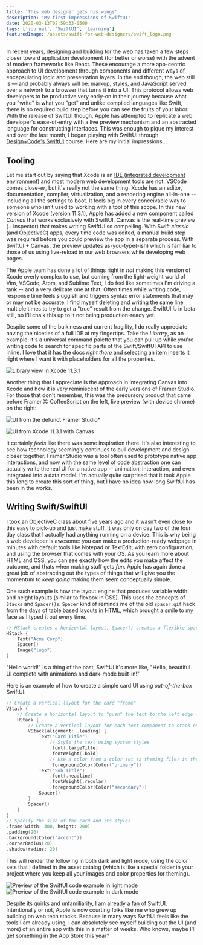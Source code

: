 ```yaml
---
title: 'This web designer gets his wings'
description: 'My first impressions of SwiftUI'
date: 2020-03-13T02:59:33-0500
tags: ['journal', 'SwiftUI', 'Learning']
featuredImage: /assets/swift-for-web-designers/swift_logo.png
---
```


In recent years, designing and building for the web has taken a few steps closer toward application development (for better or worse) with the advent of modern frameworks like React. These encourage a more app-centric approach to UI development through components and different ways of encapsulating logic and presentation layers. In the end though, the web still is — and probably always will be: markup, styles, and JavaScript served over a network to a browser that turns it into a UI. This protocol allows web developers to be productive very early-on in their journey because what you "write" is what you "get" and unlike compiled languages like Swift, there is no required build step before you can see the fruits of your labor. With the release of SwiftUI though, Apple has attempted to replicate a web developer's ease-of-entry with a live preview mechanism and an abstracted language for constructing interfaces. This was enough to pique my interest and over the last month, I began playing with SwiftUI through [Design+Code's SwiftUI](https://designcode.io/swiftui-course) course. Here are my initial impressions...

## Tooling

Let me start out by saying that Xcode is an [IDE (integrated development environment)](https://en.wikipedia.org/wiki/Integrated_development_environment) and most modern web development tools are not. VSCode comes close-_er_, but it's really not the same thing. Xcode has an editor, documentation, compiler, virtualization, and a rendering engine all-in-one -- including all the settings to boot. It feels big in every conceivable way to someone who isn't used to working with a tool of this scope. In this new version of Xcode (version 11.3.1), Apple has added a new component called _Canvas_ that works exclusively with SwiftUI. Canvas is the real-time preview (+ inspector) that makes writing SwiftUI so compelling. With Swift _classic_ (and ObjectiveC) apps, every time code was edited, a manual build step was required before you could preview the app in a separate process. With SwiftUI + Canvas, the preview updates as-you-type(-ish) which is familiar to those of us using live-reload in our web browsers while developing web pages.

The Apple team has done a lot of things right in _not_ making this version of Xcode overly complex to use, but coming from the light-weight world of Vim, VSCode, Atom, and Sublime Text, I do feel like sometimes I'm driving a tank -- and a very delicate one at that. Often times while writing code, response time feels sluggish and triggers syntax error statements that may or may not be accurate. I find myself deleting and writing the same line multiple times to try to get a "true" result from the change. SwiftUI _is_ in beta still, so I'll chalk this up to it not being production-ready yet.

Despite some of the bulkiness and current fragility, I do really appreciate having the niceties of a full IDE at my fingertips. Take the _Library_, as an example: it's a universal command palette that you can pull up while you're writing code to search for specific parts of the Swift/SwiftUI API to use inline. I love that it has the docs _right there_ and selecting an item inserts it right where I want it with placeholders for all the properties.

![Library view in Xcode 11.3.1](/assets/swift-for-web-designers/library.png)

Another thing that I appreciate is the approach in integrating Canvas into Xcode and how it is very reminiscent of the early versions of Framer Studio. For those that don't remember, this was the precursory product that came before Framer X: CoffeeScript on the left, live preview (with device chrome) on the right:

<LargeImage>

![UI from the defunct Framer Studio*](/assets/swift-for-web-designers/framer.png)

</LargeImage>

<LargeImage>

![UI from Xcode 11.3.1 with Canvas](/assets/swift-for-web-designers/swift-ui.png)

</LargeImage>

It certainly _feels_ like there was some inspiration there. It's also interesting to see how technology seemingly continues to pull development and design closer together. Framer Studio was a tool often used to prototype native app interactions, and now with the same level of code abstraction one can actually write the real UI for a native app -- animation, interaction, and even integrated into a data model. I'm actually quite surprised that it took Apple this long to create this sort of thing, but I have no idea how long SwiftUI has been in the works.

## Writing Swift/SwiftUI

I took an ObjectiveC class about five years ago and it wasn't even close to this easy to pick-up and just make stuff. It was only on day two of the four day class that I actually had anything running on a device. This is why being a web developer is awesome: you can make a production-ready webpage in minutes with default tools like Notepad or TextEdit, with zero configuration, and using the browser that comes with your OS. As you learn more about HTML and CSS, you can see exactly how the edits you make affect the outcome, and thats when making stuff gets _fun_. Apple has again done a great job of abstracting out the types of things that will give you the momentum to _keep going_ making them seem conceptually simple.

One such example is how the layout engine that produces variable width and height layouts (similar to flexbox in CSS). This uses the concepts of `Stacks` and `Spacer()s`. `Spacer` kind of reminds me of the old `spacer.gif` hack from the days of table based layouts in HTML, which brought a smile to my face as I typed it out every time.

```swift
// HStack creates a horizontal layout, Spacer() creates a flexible spacer (think flexbox with justify-content: space-between)
HStack {
    Text("Acme Corp")
    Spacer()
    Image("logo")
}
```

"Hello world!" is a thing of the past, SwiftUI it's more like, "Hello, beautiful UI complete with animations and dark-mode built-in!"

Here is an example of how to create a simple card UI using _out-of-the-box_ SwiftUI:

```swift
// Create a vertical layout for the card "frame"
VStack {
    // Create a horizontal layout to "push" the text to the left edge with a Spacer()
    HStack {
        // Create a vertical layout for each text component to stack on top of each other
        VStack(alignment: .leading) {
            Text("Card Title")
                // Style the text using system styles
                .font(.largeTitle)
                .fontWeight(.bold)
                // Use a color from a color set (a theming file) in the assets catalog, so that it will dynamically shift for dark and light mode
                .foregroundColor(Color("primary"))
            Text("Sub Title")
                .font(.headline)
                .fontWeight(.regular)
                .foregroundColor(Color("secondary"))
            Spacer()
        }
        Spacer()
    }
}
// Specify the size of the card and its styles
.frame(width: 300, height: 200)
.padding(20)
.background(Color("accent"))
.cornerRadius(20)
.shadow(radius: 20)
```

This will render the following in both dark and light mode, using the color sets that I defined in the asset catalog (which is like a special folder in your project where you keep all your images and color properties for theming).

<ImageRow>

![Preview of the SwiftUI code example in light mode](/assets/swift-for-web-designers/card-light.png)
![Preview of the SwiftUI code example in dark mode](/assets/swift-for-web-designers/card-dark.png)

</ImageRow>

Despite its quirks and unfamiliarity, I am already a fan of SwiftUI. Intentionally or not, Apple is now courting folks like me who grew up building on web tech stacks. Because in many ways SwiftUI feels like the tools I am already using, I can absolutely see myself building out the UI (and more) of an entire app with this in a matter of weeks. Who knows, maybe I'll get something in the App Store this year?
